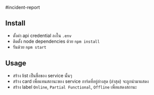 #incident-report

## Install

- ตั้งค่า api credential ลงใน `.env`
- ติดตั้ง node dependencies ด้วย `npm install`
- รันด้วย `npm start`

## Usage

- สร้าง list เป็นชื่อของ service นั้นๆ
- สร้าง card เพื่อแทนสถานะของ service การ์ดที่อยู่ล่างสุด (ล่าสุด) จะถูกนำมาแสดง
- สร้าง label `Online`, `Partial Functional`, `Offline` เพื่อแสดงสถานะ
